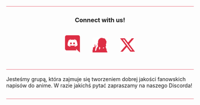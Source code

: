<img src="../img/misc/hr.png" alt="divider" style="width: auto;">

<h3 align="center">Connect with us!</h3>
<p align="center">
    <a href="https://discord.com/invite/xT7R7QNJPA" target="_blank"><img style="display: inline-block; width: 40px; height: auto; margin: 15px;" src="../img/icons/discord.png" alt="Discord" /></a>
    <a href="https://nekobt.to/groups/4629475342391" target="_blank"><img style="display: inline-block; width: 40px; height: auto; margin: 15px;" src="../img/icons/nekobt.png" alt="Nekobt"/></a>
    <a href="https://x.com/SubsDemo" target="_blank"><img style="display: inline-block; width: 40px; height: auto; margin: 15px;" src="../img/icons/X.png" alt="X" /></a>
</p>

<img src="../img/misc/hr.png" alt="divider" style="width: auto;">

Jesteśmy grupą, która zajmuje się tworzeniem dobrej jakości fanowskich napisów do anime. W razie jakichś pytać zapraszamy na naszego Discorda!

<img src="../img/misc/hr.png" alt="divider" style="width: auto;">